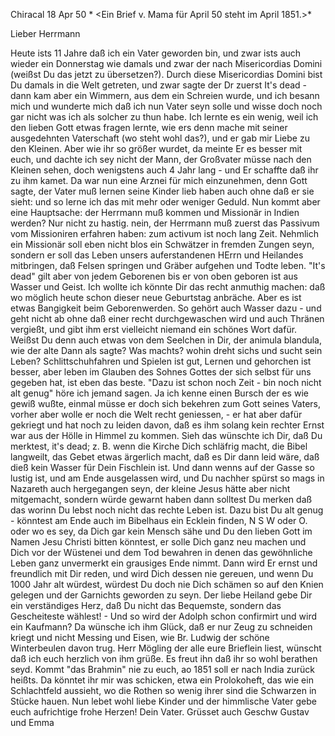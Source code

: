  Chiracal 18 Apr 50
 <Donnerstag>*
 <Ein Brief v. Mama für April 50 steht im April 1851.>*

Lieber Herrmann

Heute ists 11 Jahre daß ich ein Vater geworden bin, und zwar ists auch wieder ein Donnerstag wie damals und zwar der nach Misericordias Domini (weißst Du das jetzt zu übersetzen?). Durch diese Misericordias Domini bist Du damals in die Welt getreten, und zwar sagte der Dr zuerst It's dead - dann kam aber ein Wimmern, aus dem ein Schreien wurde, und ich besann mich und wunderte mich daß ich nun Vater seyn solle und wisse doch noch gar nicht was ich als solcher zu thun habe. Ich lernte es ein wenig, weil ich den lieben Gott etwas fragen lernte, wie ers denn mache mit seiner ausgedehnten Vaterschaft (wo steht wohl das?), und er gab mir Liebe zu den Kleinen. Aber wie ihr so größer wurdet, da meinte Er es besser mit euch, und dachte ich sey nicht der Mann, der Großvater müsse nach den Kleinen sehen, doch wenigstens auch 4 Jahr lang - und Er schaffte daß ihr zu ihm kamet. Da war nun eine Arznei für mich einzunehmen, denn Gott sagte, der Vater muß lernen seine Kinder lieb haben auch ohne daß er sie sieht: und so lerne ich das mit mehr oder weniger Geduld. Nun kommt aber eine Hauptsache: der Herrmann muß kommen und Missionär in Indien werden? Nur nicht zu hastig. nein, der Herrmann muß zuerst das Passivum vom Missioniren erfahren haben: zum activum ist noch lang Zeit. Nehmlich ein Missionär soll eben nicht blos ein Schwätzer in fremden Zungen seyn, sondern er soll das Leben unsers auferstandenen HErrn und Heilandes mitbringen, daß Felsen springen und Gräber aufgehen und Todte leben. "It's dead" gilt aber von jedem Geborenen bis er von oben geboren ist aus Wasser und Geist. Ich wollte ich könnte Dir das recht anmuthig machen: daß wo möglich heute schon dieser neue Geburtstag anbräche. Aber es ist etwas Bangigkeit beim Geborenwerden. So gehört auch Wasser dazu - und geht nicht ab ohne daß einer recht durchgewaschen wird und auch Thränen vergießt, und gibt ihm erst vielleicht niemand ein schönes Wort dafür. Weißst Du denn auch etwas von dem Seelchen in Dir, der animula blandula, wie der alte Dann als sagte? Was machts? wohin dreht sichs und sucht sein Leben? Schlittschuhfahren und Spielen ist gut, Lernen und gehorchen ist besser, aber leben im Glauben des Sohnes Gottes der sich selbst für uns gegeben hat, ist eben das beste. "Dazu ist schon noch Zeit - bin noch nicht alt genug" höre ich jemand sagen. Ja ich kenne einen Bursch der es wie gewiß wußte, einmal müsse er doch sich bekehren zum Gott seines Vaters, vorher aber wolle er noch die Welt recht geniessen, - er hat aber dafür gekriegt und hat noch zu leiden davon, daß es ihm solang kein rechter Ernst war aus der Hölle in Himmel zu kommen. Sieh das wünschte ich Dir, daß Du merktest, it's dead; z. B. wenn die Kirche Dich schläfrig macht, die Bibel langweilt, das Gebet etwas ärgerlich macht, daß es Dir dann leid wäre, daß dieß kein Wasser für Dein Fischlein ist. Und dann wenns auf der Gasse so lustig ist, und am Ende ausgelassen wird, und Du nachher spürst so mags in Nazareth auch hergegangen seyn, der kleine Jesus hätte aber nicht mitgemacht, sondern würde gewarnt haben dann solltest Du merken daß das worinn Du lebst noch nicht das rechte Leben ist. Dazu bist Du alt genug - könntest am Ende auch im Bibelhaus ein Ecklein finden, N S W oder O. oder wo es sey, da Dich gar kein Mensch sähe und Du den lieben Gott im Namen Jesu Christi bitten könntest, er solle Dich ganz neu machen und Dich vor der Wüstenei und dem Tod bewahren in denen das gewöhnliche Leben ganz unvermerkt ein grausiges Ende nimmt. Dann wird Er ernst und freundlich mit Dir reden, und wird Dich dessen nie gereuen, und wenn Du 1000 Jahr alt würdest, würdest Du doch nie Dich schämen so auf den Knien gelegen und der Garnichts geworden zu seyn. Der liebe Heiland gebe Dir ein verständiges Herz, daß Du nicht das Bequemste, sondern das Gescheiteste wählest! - Und so wird der Adolph schon confirmirt und wird ein Kaufmann? Da wünsche ich ihm Glück, daß er nur Zeug zu schneiden kriegt und nicht Messing und Eisen, wie Br. Ludwig der schöne Winterbeulen davon trug. Herr Mögling der alle eure Brieflein liest, wünscht daß ich euch herzlich von ihm grüße. Es freut ihn daß ihr so wohl berathen seyd. Kommt "das Brahmin" nie zu euch, ao 1851 soll er nach India zurück heißts. Da könntet ihr mir was schicken, etwa ein Prolokoheft, das wie ein Schlachtfeld aussieht, wo die Rothen so wenig ihrer sind die Schwarzen in Stücke hauen. Nun lebet wohl liebe Kinder und der himmlische Vater gebe euch aufrichtige frohe Herzen!
 Dein Vater.
Grüsset auch Geschw Gustav und Emma

